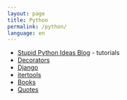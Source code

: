 ```yaml
---
layout: page
title: Python
permalink: /python/
language: en
---
```


* [Stupid Python Ideas Blog][stupid] - tutorials
* [Decorators](decorators)
* [Django](django)
* [itertools](itertools)
* [Books](learningpython5ed)
* [Quotes](quotes)


[stupid]: http://stupidpythonideas.blogspot.com/search/label/tutorial
